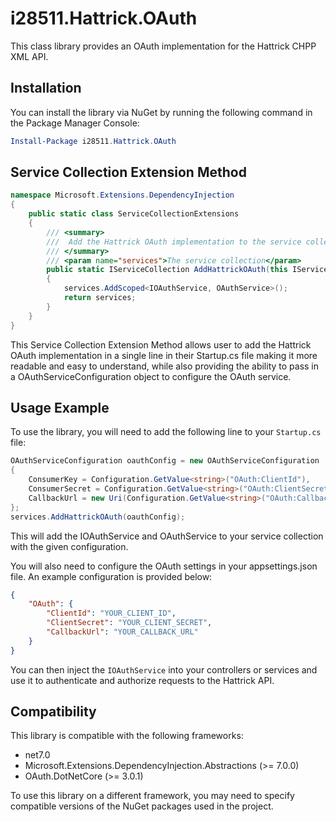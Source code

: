 # i28511.Hattrick.OAuth

This class library provides an OAuth implementation for the Hattrick CHPP XML API.

## Installation

You can install the library via NuGet by running the following command in the Package Manager Console:

```powershell
Install-Package i28511.Hattrick.OAuth
```

## Service Collection Extension Method

```csharp
namespace Microsoft.Extensions.DependencyInjection
{
    public static class ServiceCollectionExtensions
    {
        /// <summary>
        ///  Add the Hattrick OAuth implementation to the service collection
        /// </summary>
        /// <param name="services">The service collection</param>
        public static IServiceCollection AddHattrickOAuth(this IServiceCollection services)
        {
            services.AddScoped<IOAuthService, OAuthService>();
            return services;
        }
    }
}
```

This Service Collection Extension Method allows user to add the Hattrick OAuth implementation in a single line in their Startup.cs file making it more readable and easy to understand, while also providing the ability to pass in a OAuthServiceConfiguration object to configure the OAuth service.


## Usage Example

To use the library, you will need to add the following line to your `Startup.cs` file:

```csharp
OAuthServiceConfiguration oauthConfig = new OAuthServiceConfiguration
{
    ConsumerKey = Configuration.GetValue<string>("OAuth:ClientId"),
    ConsumerSecret = Configuration.GetValue<string>("OAuth:ClientSecret"),
    CallbackUrl = new Uri(Configuration.GetValue<string>("OAuth:CallbackUrl"))
};
services.AddHattrickOAuth(oauthConfig);
```

This will add the IOAuthService and OAuthService to your service collection with the given configuration.

You will also need to configure the OAuth settings in your appsettings.json file. An example configuration is provided below:


```json
{
	"OAuth": {
		"ClientId": "YOUR_CLIENT_ID",
		"ClientSecret": "YOUR_CLIENT_SECRET",
		"CallbackUrl": "YOUR_CALLBACK_URL"
	}
}

```

You can then inject the `IOAuthService` into your controllers or services and use it to authenticate and authorize requests to the Hattrick API.


## Compatibility

This library is compatible with the following frameworks:
- net7.0
- Microsoft.Extensions.DependencyInjection.Abstractions (>= 7.0.0)
- OAuth.DotNetCore (>= 3.0.1)

To use this library on a different framework, you may need to specify compatible versions of the NuGet packages used in the project.